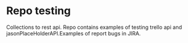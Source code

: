 # Repo testing
Collections to rest api. Repo contains examples of testing trello api and jasonPlaceHolderAPI.Examples of report bugs in JIRA.
